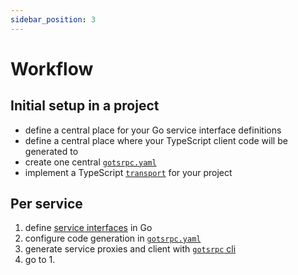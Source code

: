 ```yaml
---
sidebar_position: 3
---
```

# Workflow

## Initial setup in a project

- define a central place for your Go service interface definitions
- define a central place where your TypeScript client code will be generated to
- create one central [`gotsrpc.yaml`](cli/gotsrpc.yaml)
- implement a TypeScript [`transport`](client-transport) for your project

## Per service

1. define [service interfaces](service-interfaces) in Go
2. configure code generation in [`gotsrpc.yaml`](cli/gotsrpc.yaml)
3. generate service proxies and client with [`gotsrpc` cli](cli)
4. go to 1.
